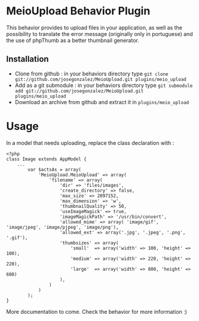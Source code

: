# MeioUpload Behavior Plugin

This behavior provides to upload files in your application, as well as the possibility to translate the error message (originally only in portuguese) and the use of phpThumb as a better thumbnail generator.


## Installation
- Clone from github : in your behaviors directory type `git clone git://github.com/josegonzalez/MeioUpload.git plugins/meio_upload`
- Add as a git submodule : in your behaviors directory type `git submodule add git://github.com/josegonzalez/MeioUpload.git plugins/meio_upload`
- Download an archive from github and extract it in `plugins/meio_upload`

# Usage
In a model that needs uploading, replace the class declaration with :

    <?php
    class Image extends AppModel {
        ...
            var $actsAs = array(
                'MeioUpload.MeioUpload' => array(
                    'filename' => array(
                        'dir' => 'files/images',
                        'create_directory' => false,
                        'max_size' => 2097152,
                        'max_dimension' => 'w',
                        'thumbnailQuality' => 50,
                        'useImageMagick' => true,
                        'imageMagickPath' => '/usr/bin/convert',
                        'allowed_mime' => array( 'image/gif', 'image/jpeg', 'image/pjpeg', 'image/png'),
                        'allowed_ext' => array('.jpg', '.jpeg', '.png', '.gif'),
                        'thumbsizes' => array(
                            'small'  => array('width' => 100, 'height' => 100),
                            'medium' => array('width' => 220, 'height' => 220),
                            'large'  => array('width' => 800, 'height' => 600)
                        ),
                    )
                )
            );
    }

More documentation to come. Check the behavior for more information :)